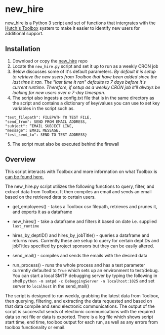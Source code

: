 # new_hire

new_hire is a Python 3 script and set of functions that intergrates with the [Hutch's Toolbox](https://sciwiki.fredhutch.org/compdemos/toolbox/#what-is-toolboxfhcrcorg-) system to make it easier to identify new users for additional support.

## Installation

1. Download or copy the [new_hire](https://github.com/FredHutch/new_data_employee) repo
2. Locate the `new_hire.py` script and set it up to run as a weekly CRON job
3. Below discusses some of it's default parameters. _By default it is setup to retrieve the new users from Toolbox that have been added since the last time it ran. The "last time it ran" defaults to 7 days before it's current runtime. Therefore, if setup as a weekly CRON job it'll always be looking for new users over a 7-day timespan._
4. The script also ingests a config.txt file that is in the same directory as the script and contains a dictionary of key/values you can use to set key variables in the script such as.

```{"filepath": FILEPATH TO TOOLBOX FILE, 
"test_filepath": FILEPATH TO TEST FILE,
"send_from": SEND FROM EMAIL ADDRESS,
"subject": “EMAIL SUBJECT LINE,
"message": EMAIL MESSAGE,
"test_send_to": SEND TO TEST ADDRESS}
```

5. The script must also be executed behind the firewall

## Overview

This script interacts with Toolbox and more information on what Toolbox is [can be found here.](https://sciwiki.fredhutch.org/compdemos/toolbox/)

The new_hire.py script utilizes the following functions to query, filter, and extract data from Toolbox. It then compiles an email and sends an email based on the retrieved data to certain users.

- get_employees() - takes a Toolbox csv filepath, retrieves and prunes it, and exports it as a dataframe

- new_hires() - take a dataframe and filters it based on date i.e. supplied `last_runtime`

- hires_by_deptID() and hires_by_jobTitle() - queries a dataframe and returns rows. Currently these are setup to query for certain deptIDs and jobTitles specified by project sponsors but they can be easily altered.

- send_mail() - compiles and sends the emails with the desired data

- run_process() - runs the whole process and has a test parameter currently defaulted to `True` which sets up an environment to test/debug. You can start a local SMTP debugging server by typing the following in shell `python -m smtpd -c DebuggingServer -n localhost:1025` and set server to `localhost` in the send_mail()

The script is designed to run weekly, grabbing the latest data from Toolbox, then querying, filtering, and extracting the data requested and based on that data compile and send electronic communications. The output of the script is successful sends of electionic communications with the required data so not file or data is exported. There is a log file which shows script start time, end time, toolbox output for each run, as well as any errors from toolbox functionality or email.

